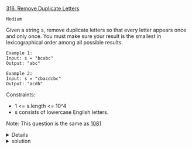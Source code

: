 [316. Remove Duplicate Letters](https://leetcode.com/problems/remove-duplicate-letters/)

`Medium`

Given a string s, remove duplicate letters so that every letter appears once and only once. You must make sure your result is the smallest in lexicographical order among all possible results.

```
Example 1:
Input: s = "bcabc"
Output: "abc"

Example 2:
Input: s = "cbacdcbc"
Output: "acdb"
```

Constraints:

- 1 <= s.length <= 10^4
- s consists of lowercase English letters.
 

Note: This question is the same as [1081](https://leetcode.com/problems/smallest-subsequence-of-distinct-characters/)

<details>
<summarh>Hint</summarh>

Greedily try to add one missing character. How to check if adding some character will not cause problems ? Use bit-masks to check whether you will be able to complete the sub-sequence if you add the character at some index i.
</details>

<details>
<summary>solution</summary>

[Python || O(n) Beats 98% || Stack || Detailed Explanation || Simple](https://leetcode.com/problems/remove-duplicate-letters/discuss/1859515/Python-oror-O(n)-Beats-98-oror-Stack-oror-Detailed-Explanation-oror-Simple)
[Huifeng Guan](https://www.youtube.com/watch?v=aSHoWZWlZLw)
</details>